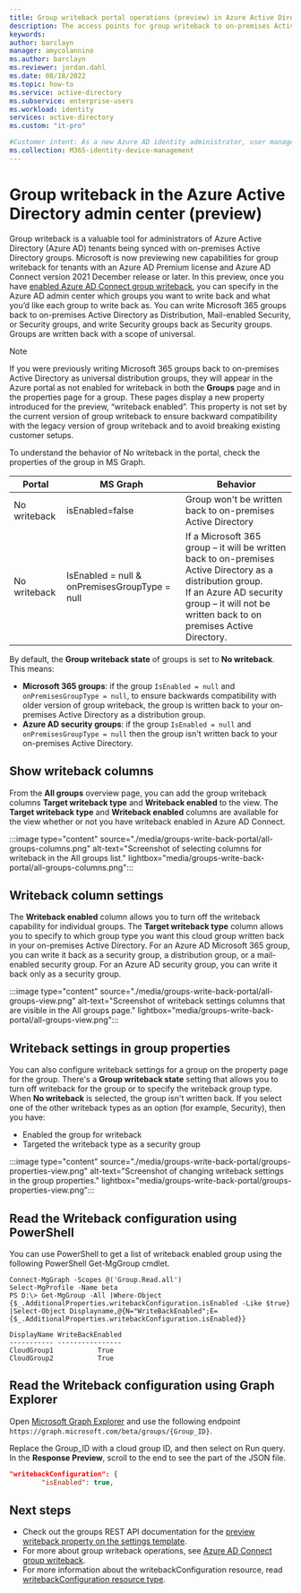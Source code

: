 ```yaml
---
title: Group writeback portal operations (preview) in Azure Active Directory
description: The access points for group writeback to on-premises Active Directory in the Azure Active Directory admin center.
keywords:
author: barclayn
manager: amycolannino
ms.author: barclayn
ms.reviewer: jordan.dahl
ms.date: 08/18/2022
ms.topic: how-to
ms.service: active-directory
ms.subservice: enterprise-users
ms.workload: identity
services: active-directory
ms.custom: "it-pro"

#Customer intent: As a new Azure AD identity administrator, user management is at the core of my work so I need to understand the user management tools such as groups, administrator roles, and licenses to manage users.
ms.collection: M365-identity-device-management
---
```


# Group writeback in the Azure Active Directory admin center (preview)

Group writeback is a valuable tool for administrators of Azure Active Directory (Azure AD) tenants being synced with on-premises Active Directory groups. Microsoft is now previewing new capabilities for group writeback for tenants with an Azure AD Premium license and Azure AD Connect version 2021 December release or later. In this preview, once you have [enabled Azure AD Connect group writeback](..//hybrid/how-to-connect-group-writeback-v2.md), you can specify in the Azure AD admin center which groups you want to write back and what you’d like each group to write back as. You can write Microsoft 365 groups back to on-premises Active Directory as Distribution, Mail-enabled Security, or Security groups, and write Security groups back as Security groups. Groups are written back with a scope of universal​.

>[!NOTE]
> If you were previously writing Microsoft 365 groups back to on-premises Active Directory as universal distribution groups, they will appear in the Azure portal as not enabled for writeback in both the **Groups** page and in the properties page for a group. These pages display a new property introduced for the preview, “writeback enabled”. This property is not set by the current version of group writeback to ensure backward compatibility with the legacy version of group writeback and to avoid breaking existing customer setups.

To understand the behavior of No writeback in the portal, check the properties of the group in MS Graph.


| Portal | MS Graph| Behavior|
|--------|---------|---------|
| No writeback | isEnabled=false | Group won't be written back to on-premises Active Directory|
| No writeback | IsEnabled = null & onPremisesGroupType = null | If a Microsoft 365 group – it will be written back to on-premises Active Directory as a distribution group. </br> If an Azure AD security group – it will not be written back to on premises Active Directory. |

By default, the **Group writeback state** of groups is set to **No writeback**. This means:

- **Microsoft 365 groups**: if the group ```IsEnabled = null``` and ```onPremisesGroupType = null```, to ensure backwards compatibility with older version of group writeback, the group is written back to your on-premises Active Directory as a distribution group.
- **Azure AD security groups**: if the group ```IsEnabled = null``` and ```onPremisesGroupType = null``` then the group isn't written back to your on-premises Active Directory.

## Show writeback columns

From the **All groups** overview page, you can add the group writeback columns **Target writeback type** and **Writeback enabled** to the view.  The **Target writeback type** and **Writeback enabled** columns are available for the view whether or not you have writeback enabled in Azure AD Connect.

​:::image type="content" source="./media/groups-write-back-portal/all-groups-columns.png" alt-text="Screenshot of selecting columns for writeback in the All groups list." lightbox="media/groups-write-back-portal/all-groups-columns.png":::

## Writeback column settings

The **Writeback enabled** column allows you to turn off the writeback capability for individual groups. The **Target writeback type** column allows you to specify to which group type you want this cloud group written back in your on-premises Active Directory. For an Azure AD Microsoft 365 group, you can write it back as a security group, a distribution group, or a mail-enabled security group. For an Azure AD security group, you can write it back only as a security group.

:::image type="content" source="./media/groups-write-back-portal/all-groups-view.png" alt-text="Screenshot of writeback settings columns that are visible in the All groups page." lightbox="media/groups-write-back-portal/all-groups-view.png":::

## Writeback settings in group properties

You can also configure writeback settings for a group on the property page for the group. There's a **Group writeback state** setting that allows you to turn off writeback for the group or to specify the writeback group type. When **No writeback** is selected, the group isn't written back. If you select one of the other writeback types as an option (for example, Security), then you have:

- Enabled the group for writeback
- Targeted the writeback type as a security group

:::image type="content" source="./media/groups-write-back-portal/groups-properties-view.png" alt-text="Screenshot of changing writeback settings in the group properties." lightbox="media/groups-write-back-portal/groups-properties-view.png":::
 
## Read the Writeback configuration using PowerShell

You can use PowerShell to get a list of writeback enabled group using the following PowerShell Get-MgGroup cmdlet.

```powershell-console
Connect-MgGraph -Scopes @('Group.Read.all')
Select-MgProfile -Name beta
PS D:\> Get-MgGroup -All |Where-Object {$_.AdditionalProperties.writebackConfiguration.isEnabled -Like $true} |Select-Object Displayname,@{N="WriteBackEnabled";E={$_.AdditionalProperties.writebackConfiguration.isEnabled}}

DisplayName WriteBackEnabled
----------- ----------------
CloudGroup1           True
CloudGroup2           True
```

## Read the Writeback configuration using Graph Explorer

Open [Microsoft Graph Explorer](https://developer.microsoft.com/graph/graph-explorer) and use the following endpoint ```https://graph.microsoft.com/beta/groups/{Group_ID}```.

Replace the Group_ID with a cloud group ID, and then select on Run query.
In the **Response Preview**, scroll to the end to see the part of the JSON file.

```JSON
"writebackConfiguration": {
        "isEnabled": true,
```

## Next steps

- Check out the groups REST API documentation for the [preview writeback property on the settings template](/graph/api/resources/group?view=graph-rest-beta&preserve-view=true).
- For more about group writeback operations, see [Azure AD Connect group writeback](../hybrid/how-to-connect-group-writeback.md).
- For more information about the writebackConfiguration resource, read [writebackConfiguration resource type](/graph/api/resources/writebackconfiguration?view=graph-rest-beta&preserve-view=true).
